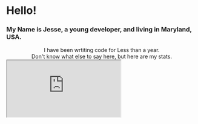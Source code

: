 <h1>Hello!</h1>
<h3>My Name is Jesse, a young developer, and living in Maryland, USA.</h3>
<div align="center">I have been wrtiting code for Less than a year. </div>

<div align="center">Don't know what else to say here, but here are my stats.</div>
<iframe src="https://github-readme-stats.vercel.app/api?username=JesseWx2011&show_icons=true&bg_color=35cc55"></iframe>

